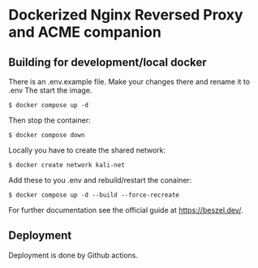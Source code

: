 # Dockerized Nginx Reversed Proxy and ACME companion

## Building for development/local docker

There is an .env.example file.
Make your changes there and rename it to .env
The start the image.

    $ docker compose up -d

Then stop the container:

    $ docker compose down

Locally you have to create the shared network:

    $ docker create network kali-net

Add these to you .env and rebuild/restart the conainer:

    $ docker compose up -d --build --force-recreate

For further documentation see the official guide at https://beszel.dev/.

## Deployment

Deployment is done by Github actions.

